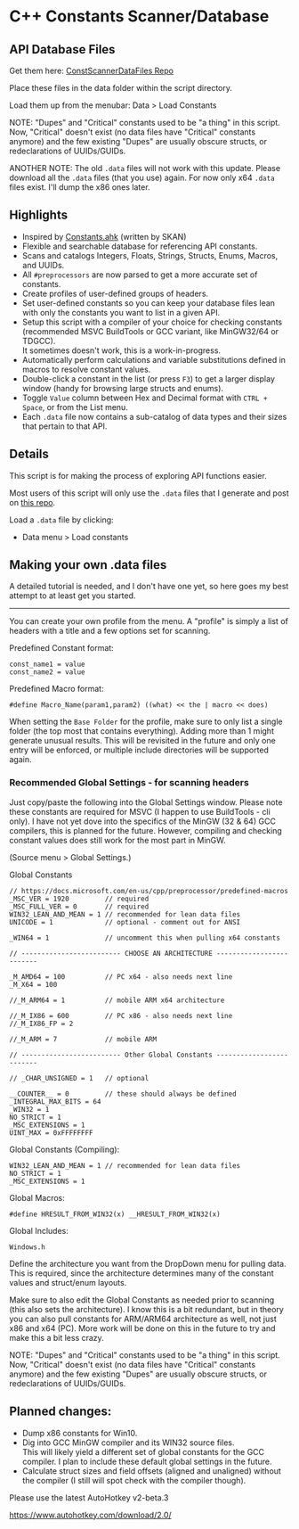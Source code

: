 # C++ Constants Scanner/Database

## API Database Files

Get them here: [ConstScannerDataFiles Repo](https://github.com/TheArkive/ConstScannerDataFiles)

Place these files in the data folder within the script directory.

Load them up from the menubar:  Data > Load Constants

NOTE:  "Dupes" and "Critical" constants used to be "a thing" in this script.  Now, "Critical" doesn't exist (no data files have "Critical" constants anymore) and the few existing "Dupes" are usually obscure structs, or redeclarations of UUIDs/GUIDs.

ANOTHER NOTE:  The old `.data` files will not work with this update.  Please download all the `.data` files (that you use) again.  For now only x64 `.data` files exist.  I'll dump the x86 ones later.

## Highlights
* Inspired by [Constants.ahk](https://autohotkey.com/board/topic/18177-crazy-scripting-list-of-win32-constants/) (written by SKAN)
* Flexible and searchable database for referencing API constants.
* Scans and catalogs Integers, Floats, Strings, Structs, Enums, Macros, and UUIDs.
* All `#preprocessors` are now parsed to get a more accurate set of constants.
* Create profiles of user-defined groups of headers.
* Set user-defined constants so you can keep your database files lean with only the constants you want to list in a given API.
* Setup this script with a compiler of your choice for checking constants (recommended MSVC BuildTools or GCC variant, like MinGW32/64 or TDGCC).\
It sometimes doesn't work, this is a work-in-progress.
* Automatically perform calculations and variable substitutions defined in macros to resolve constant values.
* Double-click a constant in the list (or press `F3`) to get a larger display window (handy for browsing large structs and enums).
* Toggle `Value` column between Hex and Decimal format with `CTRL + Space`, or from the List menu.
* Each `.data` file now contains a sub-catalog of data types and their sizes that pertain to that API.

## Details

This script is for making the process of exploring API functions easier.

Most users of this script will only use the `.data` files that I generate and post on [this repo](https://github.com/TheArkive/ConstScannerDataFiles).

Load a `.data` file by clicking:
* Data menu > Load constants

## Making your own .data files

A detailed tutorial is needed, and I don't have one yet, so here goes my best attempt to at least get you started.

----------------

You can create your own profile from the menu.  A "profile" is simply a list of headers with a title and a few options set for scanning.

Predefined Constant format:
```
const_name1 = value
const_name2 = value
```

Predefined Macro format:
```
#define Macro_Name(param1,param2) ((what) << the | macro << does)
```

When setting the `Base Folder` for the profile, make sure to only list a single folder (the top most that contains everything).  Adding more than 1 might generate unusual results.  This will be revisited in the future and only one entry will be enforced, or multiple include directories will be supported again.

### Recommended Global Settings - for scanning headers

Just copy/paste the following into the Global Settings window.  Please note these constants are required for MSVC (I happen to use BuildTools - cli only).  I have not yet dove into the specifics of the MinGW (32 & 64) GCC compilers, this is planned for the future.  However, compiling and checking constant values does still work for the most part in MinGW.

(Source menu > Global Settings.)

Global Constants
```
// https://docs.microsoft.com/en-us/cpp/preprocessor/predefined-macros
_MSC_VER = 1920         // required
_MSC_FULL_VER = 0       // required
WIN32_LEAN_AND_MEAN = 1 // recommended for lean data files
UNICODE = 1             // optional - comment out for ANSI

_WIN64 = 1              // uncomment this when pulling x64 constants

// ------------------------- CHOOSE AN ARCHITECTURE -------------------------

_M_AMD64 = 100          // PC x64 - also needs next line
_M_X64 = 100

//_M_ARM64 = 1          // mobile ARM x64 architecture

//_M_IX86 = 600         // PC x86 - also needs next line
//_M_IX86_FP = 2

//_M_ARM = 7            // mobile ARM

// ------------------------- Other Global Constants -------------------------

// _CHAR_UNSIGNED = 1   // optional

__COUNTER__ = 0         // these should always be defined
_INTEGRAL_MAX_BITS = 64
_WIN32 = 1
NO_STRICT = 1
_MSC_EXTENSIONS = 1
UINT_MAX = 0xFFFFFFFF
```

Global Constants (Compiling):
```
WIN32_LEAN_AND_MEAN = 1 // recommended for lean data files
NO_STRICT = 1
_MSC_EXTENSIONS = 1
```

Global Macros:
```
#define HRESULT_FROM_WIN32(x) __HRESULT_FROM_WIN32(x)
```

Global Includes:
```
Windows.h
```

Define the architecture you want from the DropDown menu for pulling data.  This is required, since the architecture determines many of the constant values and struct/enum layouts.

Make sure to also edit the Global Constants as needed prior to scanning (this also sets the architecture).  I know this is a bit redundant, but in theory you can also pull constants for ARM/ARM64 architecture as well, not just x86 and x64 (PC).  More work will be done on this in the future to try and make this a bit less crazy.

NOTE:  "Dupes" and "Critical" constants used to be "a thing" in this script.  Now, "Critical" doesn't exist (no data files have "Critical" constants anymore) and the few existing "Dupes" are usually obscure structs, or redeclarations of UUIDs/GUIDs.

## Planned changes:

* Dump x86 constants for Win10.
* Dig into GCC MinGW compiler and its WIN32 source files.\
This will likely yield a different set of global constants for the GCC compiler.  I plan to include these default global settings in the future.
* Calculate struct sizes and field offsets (aligned and unaligned) without the compiler (I still will spot check with the compiler though).

Please use the latest AutoHotkey v2-beta.3

https://www.autohotkey.com/download/2.0/
